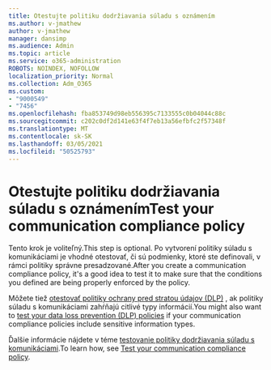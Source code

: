 ```yaml
---
title: Otestujte politiku dodržiavania súladu s oznámením
ms.author: v-jmathew
author: v-jmathew
manager: dansimp
ms.audience: Admin
ms.topic: article
ms.service: o365-administration
ROBOTS: NOINDEX, NOFOLLOW
localization_priority: Normal
ms.collection: Adm_O365
ms.custom:
- "9000549"
- "7456"
ms.openlocfilehash: fba853749d98eb556395c7133555c0b04044c88c
ms.sourcegitcommit: c202c0df2d141e63f4f7eb13a56efbfc2f57348f
ms.translationtype: MT
ms.contentlocale: sk-SK
ms.lasthandoff: 03/05/2021
ms.locfileid: "50525793"
---
```

# <a name="test-your-communication-compliance-policy"></a><span data-ttu-id="0df9e-102">Otestujte politiku dodržiavania súladu s oznámením</span><span class="sxs-lookup"><span data-stu-id="0df9e-102">Test your communication compliance policy</span></span>

<span data-ttu-id="0df9e-103">Tento krok je voliteľný.</span><span class="sxs-lookup"><span data-stu-id="0df9e-103">This step is optional.</span></span> <span data-ttu-id="0df9e-104">Po vytvorení politiky súladu s komunikáciami je vhodné otestovať, či sú podmienky, ktoré ste definovali, v rámci politiky správne presadzované.</span><span class="sxs-lookup"><span data-stu-id="0df9e-104">After you create a communication compliance policy, it's a good idea to test it to make sure that the conditions you defined are being properly enforced by the policy.</span></span>

<span data-ttu-id="0df9e-105">Môžete tiež [otestovať politiky ochrany pred stratou údajov (DLP)](https://go.microsoft.com/fwlink/?linkid=2110890) , ak politiky súladu s komunikáciami zahŕňajú citlivé typy informácií.</span><span class="sxs-lookup"><span data-stu-id="0df9e-105">You might also want to [test your data loss prevention (DLP) policies](https://go.microsoft.com/fwlink/?linkid=2110890) if your communication compliance policies include sensitive information types.</span></span>

<span data-ttu-id="0df9e-106">Ďalšie informácie nájdete v téme [testovanie politiky dodržiavania súladu s komunikáciami](https://go.microsoft.com/fwlink/?linkid=2111304).</span><span class="sxs-lookup"><span data-stu-id="0df9e-106">To learn how, see [Test your communication compliance policy](https://go.microsoft.com/fwlink/?linkid=2111304).</span></span>
